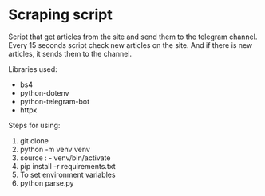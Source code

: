 # Scraping script

Script that get articles from the site and send them to the telegram channel.
Every 15 seconds script check new articles on the site. And if there is new articles,
it sends them to the channel.

Libraries used: 
- bs4
- python-dotenv
- python-telegram-bot
- httpx

Steps for using:
1. git clone
2. python -m venv venv
3. source : - venv/bin/activate
4. pip install -r requirements.txt
5. To set environment variables
6. python parse.py
